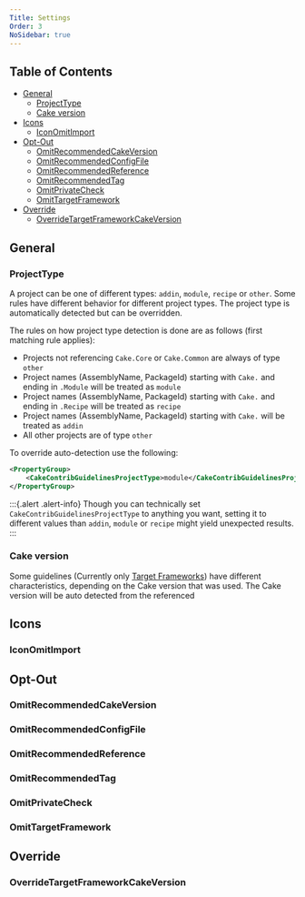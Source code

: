 ```yaml
---
Title: Settings
Order: 3
NoSidebar: true
---
```


<!-- START doctoc generated TOC please keep comment here to allow auto update -->
<!-- DON'T EDIT THIS SECTION, INSTEAD RE-RUN doctoc TO UPDATE -->
## Table of Contents

- [General](#general)
  - [ProjectType](#projecttype)
  - [Cake version](#cake-version)
- [Icons](#icons)
  - [IconOmitImport](#iconomitimport)
- [Opt-Out](#opt-out)
  - [OmitRecommendedCakeVersion](#omitrecommendedcakeversion)
  - [OmitRecommendedConfigFile](#omitrecommendedconfigfile)
  - [OmitRecommendedReference](#omitrecommendedreference)
  - [OmitRecommendedTag](#omitrecommendedtag)
  - [OmitPrivateCheck](#omitprivatecheck)
  - [OmitTargetFramework](#omittargetframework)
- [Override](#override)
  - [OverrideTargetFrameworkCakeVersion](#overridetargetframeworkcakeversion)

<!-- END doctoc generated TOC please keep comment here to allow auto update -->

## General

### ProjectType
A project can be one of different types: `addin`, `module`, `recipe` or `other`.
Some rules have different behavior for different project types.
The project type is automatically detected but can be overridden.

The rules on how project type detection is done are as follows (first matching rule applies):
* Projects not referencing `Cake.Core` or `Cake.Common` are always of type `other`
* Project names (AssemblyName, PackageId) starting with `Cake.` and ending in `.Module` will be treated as `module`
* Project names (AssemblyName, PackageId) starting with `Cake.` and ending in `.Recipe` will be treated as `recipe`
* Project names (AssemblyName, PackageId) starting with `Cake.` will be treated as `addin`
* All other projects are of type `other`

To override auto-detection use the following:

```xml
<PropertyGroup>
    <CakeContribGuidelinesProjectType>module</CakeContribGuidelinesProjectType>
</PropertyGroup>
```

:::{.alert .alert-info}
Though you can technically set `CakeContribGuidelinesProjectType` to anything you want, setting it to
different values than `addin`, `module` or `recipe` might yield unexpected results.
:::

### Cake version
Some guidelines (Currently only [Target Frameworks](../guidelines/TargetFramework)) have different characteristics, depending on the Cake version that was used.
The Cake version will be auto detected from the referenced

## Icons

### IconOmitImport
<?! Include "./fragments/IconOmitImport.md" /?>

## Opt-Out

### OmitRecommendedCakeVersion
<?! Include "./fragments/OmitRecommendedCakeVersion.md" /?>

### OmitRecommendedConfigFile
<?! Include "./fragments/OmitRecommendedConfigFile.md" /?>

### OmitRecommendedReference
<?! Include "./fragments/OmitRecommendedReference.md" /?>

### OmitRecommendedTag
<?! Include "./fragments/OmitRecommendedTag.md" /?>

### OmitPrivateCheck
<?! Include "./fragments/OmitPrivateCheck.md" /?>

### OmitTargetFramework
<?! Include "./fragments/OmitTargetFramework.md" /?>

## Override

### OverrideTargetFrameworkCakeVersion
<?! Include "./fragments/OverrideCakeVersion.md" /?>
